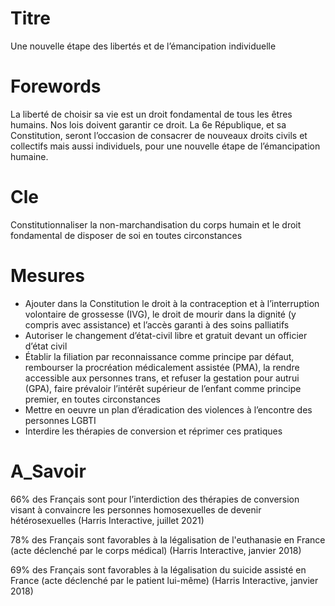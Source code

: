 # Titre

Une nouvelle étape des libertés et de l’émancipation individuelle

# Forewords

La liberté de choisir sa vie est un droit fondamental de tous les êtres humains. Nos lois doivent garantir ce droit. La 6e République, et sa Constitution, seront l’occasion de consacrer de nouveaux droits civils et collectifs mais aussi individuels, pour une nouvelle étape de l’émancipation humaine.
# Cle

Constitutionnaliser la non-marchandisation du corps humain et le droit fondamental de disposer de soi en toutes circonstances
# Mesures

* Ajouter dans la Constitution le droit à la contraception et à l’interruption volontaire de grossesse (IVG), le droit de mourir dans la dignité (y compris avec assistance) et l’accès garanti à des soins palliatifs
* Autoriser le changement d’état-civil libre et gratuit devant un officier d’état civil
* Établir la filiation par reconnaissance comme principe par défaut, rembourser la procréation médicalement assistée (PMA), la rendre accessible aux personnes trans, et refuser la gestation pour autrui (GPA), faire prévaloir l’intérêt supérieur de l’enfant comme principe premier, en toutes circonstances
* Mettre en oeuvre un plan d’éradication des violences à l’encontre des personnes LGBTI
* Interdire les thérapies de conversion et réprimer ces pratiques
# A_Savoir

66% des Français sont pour l’interdiction des thérapies de conversion visant à convaincre les personnes homosexuelles de devenir hétérosexuelles (Harris Interactive, juillet 2021)

78% des Français sont favorables à la légalisation de l'euthanasie en France (acte déclenché par le corps médical) (Harris Interactive, janvier 2018)

69% des Français sont favorables à la légalisation du suicide assisté en France (acte déclenché par le patient lui-même) (Harris Interactive, janvier 2018)